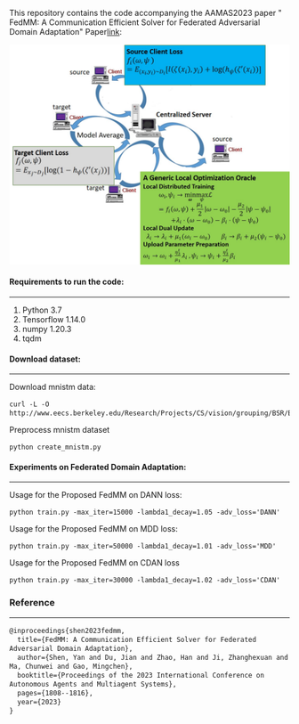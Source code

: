 This repository contains the code accompanying the AAMAS2023 paper  "
FedMM: A Communication Efficient Solver for Federated Adversarial Domain Adaptation" Paper[link](https://arxiv.org/pdf/2110.08477.pdf): 

![network structure](figfedmm.jpg  "Problem description")

#### Requirements to run the code:
---

1. Python 3.7
2. Tensorflow 1.14.0
3. numpy 1.20.3
4. tqdm

#### Download dataset:
---

Download mnistm data:
```
curl -L -O http://www.eecs.berkeley.edu/Research/Projects/CS/vision/grouping/BSR/BSR_bsds500.tgz
```
Preprocess mnistm dataset
```
python create_mnistm.py 
```

#### Experiments on Federated Domain Adaptation:
---
Usage for the Proposed FedMM on DANN loss:
```
python train.py -max_iter=15000 -lambda1_decay=1.05 -adv_loss='DANN' 
```

Usage for the Proposed FedMM on MDD loss: 
```
python train.py -max_iter=50000 -lambda1_decay=1.01 -adv_loss='MDD' 
```

Usage for the Proposed FedMM on CDAN loss 
```
python train.py -max_iter=30000 -lambda1_decay=1.02 -adv_loss='CDAN'
```

### Reference
---

```
@inproceedings{shen2023fedmm,
  title={FedMM: A Communication Efficient Solver for Federated Adversarial Domain Adaptation},
  author={Shen, Yan and Du, Jian and Zhao, Han and Ji, Zhanghexuan and Ma, Chunwei and Gao, Mingchen},
  booktitle={Proceedings of the 2023 International Conference on Autonomous Agents and Multiagent Systems},
  pages={1808--1816},
  year={2023}
}


